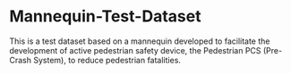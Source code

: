 # Mannequin-Test-Dataset
This is a test dataset based on a mannequin developed to facilitate the development of active pedestrian safety device, the Pedestrian PCS (Pre-Crash System), to reduce pedestrian fatalities.
